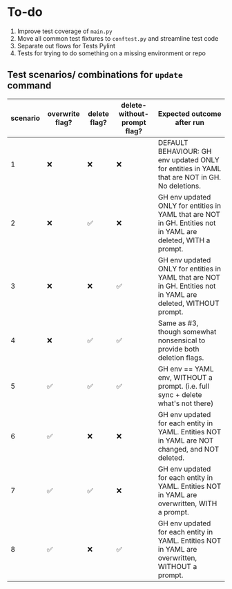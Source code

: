 # To-do

1. Improve test coverage of `main.py`
1. Move all common test fixtures to `conftest.py` and streamline test code
1. Separate out flows for
  Tests
  Pylint
1. Tests for trying to do something on a missing environment or repo

## Test scenarios/ combinations for `update` command

scenario|overwrite flag? |delete flag? |delete-without-prompt flag?|Expected outcome after run
|--|--|--|--|--|
1 | ❌ | ❌ | ❌ | DEFAULT BEHAVIOUR: GH env updated ONLY for entities in YAML that are NOT in GH. No deletions.
2 | ❌ | ✅ | ❌ | GH env updated ONLY for entities in YAML that are NOT in GH. Entities not in YAML are deleted, WITH a prompt.
3 | ❌ | ❌ | ✅ | GH env updated ONLY for entities in YAML that are NOT in GH. Entities not in YAML are deleted, WITHOUT prompt.
4 | ❌ | ✅ | ✅ | Same as #3, though somewhat nonsensical to provide both deletion flags.
5 | ✅ | ✅ | ✅ | GH env == YAML env, WITHOUT a prompt. (i.e. full sync + delete what's not there)
6 | ✅ | ❌ | ❌ | GH env updated for each entity in YAML. Entities NOT in YAML are NOT changed, and NOT deleted.
7 | ✅ | ✅ | ❌ | GH env updated for each entity in YAML. Entities NOT in YAML are overwritten, WITH a prompt.
8 | ✅ | ❌ | ✅ | GH env updated for each entity in YAML. Entities NOT in YAML are overwritten, WITHOUT a prompt.
